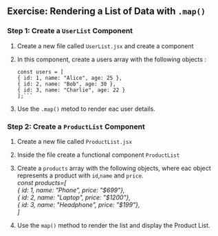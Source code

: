 ## Exercise: Rendering a List of Data with `.map()`

### Step 1: Create a `UserList` Component

1. Create a new file called `UserList.jsx` and create a component

2. In this component, create a users array with the following objects :

   ````
   const users = [
   { id: 1, name: "Alice", age: 25 },
   { id: 2, name: "Bob", age: 30 },
   { id: 3, name: "Charlie", age: 22 }
   ];```

   ````

3. Use the `.map()` metod to render eac user details.

### Step 2: Create a `ProductList` Component

1. Create a new file called `ProductList.jsx`
2. Inside the file create a functional component `ProductList`
3. Create a `products` array with the following objects, where eac object represents a product with `id`,`name` and `price`.<br>
   _const products=[_<br>
   _{ id: 1, name: "Phone", price: "$699"},_<br>
   _{ id: 2, name: "Laptop", price: "$1200"},_<br>
   _{ id: 3, name: "Headphone", price: "$199"},_<br>
   _]_

4. Use the `map()` method to render the list and display the Product List.
